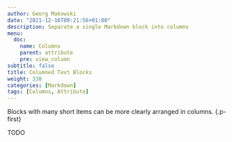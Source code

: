 ```yaml
---
author: Georg Makowski
date: "2021-12-16T09:21:56+01:00"
description: Separate a single Markdown block into columns
menu:
  doc:
    name: Columns
    parent: attribute
    pre: view_column
subtitle: false
title: Columned Text Blocks
weight: 330
categories: [Markdown]
tags: [Columns, Attribute]
---
```


Blocks with many short items can be more clearly arranged in columns.
{.p-first} <!--more-->

TODO
